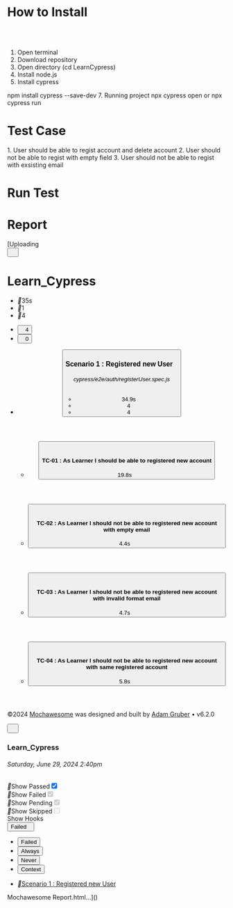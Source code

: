 <h1> How to Install </h1>
<br></br>

1. Open terminal
2. Download repository
3. Open directory (cd LearnCypress)
4. Install node.js
5. Install cypress
   
npm install cypress --save-dev
7. Running project
npx cypress open or npx cypress run

<h1> Test Case </h1>
1. User should be able to regist account and delete account
2. User should not be able to regist with empty field
3. User should not be able to regist with exsisting email

<h1> Run Test </h1>


<h1> Report </h1>
[Uploading<!DOCTYPE html>
<!-- saved from url=(0091)file:///Users/niwinpriskilanapitupulu/Desktop/Learn_Cypress/cypress/reports/html/index.html -->
<html lang="en"><head><meta http-equiv="Content-Type" content="text/html; charset=UTF-8"><meta http-equiv="X-UA-Compatible" content="IE=edge"><meta name="viewport" content="width=device-width, initial-scale=1"><title>Mochawesome Report</title><link rel="stylesheet" href="./Mochawesome Report_files/app.css"></head><body><div id="report"><main><div class="navbar--component---2UCEi z-depth-1" role="navigation"><div class="navbar--report-info-cnt---8y9Bb"><button type="button" class="navbar--menu-button---1ZRpz open-menu"><i class="material-icons"></i></button><h1 class="navbar--report-title---3bXCv" title="Learn_Cypress">Learn_Cypress</h1></div><div class="stats"><div class="quick-summary--cnt---3s38x"><ul class="quick-summary--list---2_80W"><li class="quick-summary--item---bfSQ0 duration" title="Duration"><i class="material-icons quick-summary--icon---TW1oG"></i><span class="">35s</span></li><li class="quick-summary--item---bfSQ0 suites" title="Suites"><i class="material-icons quick-summary--icon---TW1oG"></i>1</li><li class="quick-summary--item---bfSQ0 quick-summary--tests---2nNut" title="Tests"><i class="material-icons quick-summary--icon---TW1oG"></i>4</li></ul><ul class="quick-summary--list---2_80W"><li class="quick-summary--item---bfSQ0 quick-summary--passes---3IjYH" title="Passed"><button type="button"><i class="material-icons quick-summary--icon---TW1oG quick-summary--circle-icon---1HDS7"></i>4</button></li><li class="quick-summary--item---bfSQ0 quick-summary--failures---14s29" title="Failed"><button type="button"><i class="material-icons quick-summary--icon---TW1oG quick-summary--circle-icon---1HDS7"></i>0</button></li></ul></div></div><div class="navbar--pct-bar---3EwW-"><span class="navbar--pct-bar-segment---3T0_o navbar--pass---2oR-w" title="100.00% Passing" style="width: 100%;"></span><span class="navbar--pct-bar-segment---3T0_o navbar--fail---3mN80" title="0.00% Failing" style="width: 0%;"></span></div></div><div id="details" class="details container"><ul class="suite--list---3WtMK suite--list-main---3KCXR"><li id="578c2b2f-fccf-4038-ba2c-43f37fac632d"><section class="suite--component---22Vxk suite--no-suites---2PQFQ has-tests has-passed"><header class="suite--header---TddSn"><button aria-expanded="true" type="button" class="suite--header-btn---25qLz"><h3 class="suite--title---3T6OR"><span>Scenario 1 : Registered new User</span><i class="material-icons md-18 suite--icon---2KPe5"></i></h3><h6 class="suite--filename---1u8oo">cypress/e2e/auth/registerUser.spec.js</h6><ul class="suite-summary--component---cFAkx"><li class="suite-summary--summary-item---JHYFN suite-summary--duration---AzGUQ" title="Duration"><i class="material-icons md-18 suite-summary--icon---3rZ6G"></i><span class="">34.9s</span></li><li class="suite-summary--summary-item---JHYFN suite-summary--tests---3Zhct" title="Tests"><i class="material-icons md-18 suite-summary--icon---3rZ6G"></i>4</li><li class="suite-summary--summary-item---JHYFN suite-summary--passed---24BnC" title="Passed"><i class="material-icons md-18 suite-summary--icon---3rZ6G"></i>4</li></ul></button></header><div class="suite--body---1itCO"><ul class="test--list---24Hjy"><li id="332dcc82-37a3-4e0e-94fb-19fe14325000" class="test--component---1mwsi test--passed---38wAs"><header><button aria-expanded="false" type="button" class="test--header-btn---mI0Oy"><i class="material-icons md-18 test--icon---2jgH_ test--pass---C1Mk7"></i><h4 class="test--title---4c0rg" title="TC-01 : As Learner I should be able to registered new account">TC-01 : As Learner I should be able to registered new account</h4><div class="test--info---1UQNw"><span class="test--duration---2tVp5">19.8s</span><i class="material-icons md-18 test--duration-icon---2KnOU test--slow---MQOnF"></i></div></button></header></li><li id="124f92e3-9071-4e5c-a4de-01b4543b6de1" class="test--component---1mwsi test--passed---38wAs"><header><button aria-expanded="false" type="button" class="test--header-btn---mI0Oy"><i class="material-icons md-18 test--icon---2jgH_ test--pass---C1Mk7"></i><h4 class="test--title---4c0rg" title="TC-02 : As Learner I should not be able to registered new account with empty email">TC-02 : As Learner I should not be able to registered new account with empty email</h4><div class="test--info---1UQNw"><span class="test--duration---2tVp5">4.4s</span><i class="material-icons md-18 test--duration-icon---2KnOU fast"></i></div></button></header></li><li id="91d452d9-a230-4f84-8ad0-a88836a478be" class="test--component---1mwsi test--passed---38wAs"><header><button aria-expanded="false" type="button" class="test--header-btn---mI0Oy"><i class="material-icons md-18 test--icon---2jgH_ test--pass---C1Mk7"></i><h4 class="test--title---4c0rg" title="TC-03 : As Learner I should not be able to registered new account with invalid format email">TC-03 : As Learner I should not be able to registered new account with invalid format email</h4><div class="test--info---1UQNw"><span class="test--duration---2tVp5">4.7s</span><i class="material-icons md-18 test--duration-icon---2KnOU fast"></i></div></button></header></li><li id="20ae5428-523e-4cad-a531-78abda0379ce" class="test--component---1mwsi test--passed---38wAs"><header><button aria-expanded="false" type="button" class="test--header-btn---mI0Oy"><i class="material-icons md-18 test--icon---2jgH_ test--pass---C1Mk7"></i><h4 class="test--title---4c0rg" title="TC-04 : As Learner I should not be able to registered new account with same registered account">TC-04 : As Learner I should not be able to registered new account with same registered account</h4><div class="test--info---1UQNw"><span class="test--duration---2tVp5">5.8s</span><i class="material-icons md-18 test--duration-icon---2KnOU test--medium---5j890"></i></div></button></header></li></ul></div></section></li></ul></div><footer class="footer--component---1WcTR"><div class="container"><p>©2024&nbsp;<a href="http://adamgruber.github.io/mochawesome/" target="_blank" rel="noopener noreferrer">Mochawesome</a>&nbsp;was designed and built by&nbsp;<a href="https://github.com/adamgruber" target="_blank" rel="noopener noreferrer">Adam Gruber</a> • <span>v6.2.0</span></p></div></footer><div class="nav-menu--wrap---39S_b"><div class="nav-menu--overlay---k2Lwz"></div><nav class="nav-menu--menu---lFcsl"><button type="button" class="nav-menu--close-btn---2m7W7"><i class="material-icons"></i></button><div class="nav-menu--section---2z7Dj"><h3 class="title">Learn_Cypress</h3><h6 class="nav-menu--date---3SYOi">Saturday, June 29, 2024 2:40pm</h6></div><div class="nav-menu--section---2z7Dj"><div class="toggle-switch--component---3vjvh nav-menu--control---1JEYH"><i class="material-icons toggle-switch--icon---348nT nav-menu--toggle-icon-passed---132lH"></i><label class="toggle-switch--label---1Lu8U with-icon nav-menu--control-label---3f2XU" for="passed-toggle">Show Passed<input aria-label="Toggle status: on" type="checkbox" id="passed-toggle" class="toggle-switch--toggle-input---3BB7e" checked=""><span class="toggle-switch--toggle---2kPqc"></span></label></div><div class="toggle-switch--component---3vjvh nav-menu--control---1JEYH toggle-switch--disabled---1qDLf"><i class="material-icons toggle-switch--icon---348nT nav-menu--toggle-icon-failed---x-XUB"></i><label class="toggle-switch--label---1Lu8U with-icon nav-menu--control-label---3f2XU" for="failed-toggle">Show Failed<input aria-label="Toggle status: on" type="checkbox" id="failed-toggle" class="toggle-switch--toggle-input---3BB7e" disabled="" checked=""><span class="toggle-switch--toggle---2kPqc"></span></label></div><div class="toggle-switch--component---3vjvh nav-menu--control---1JEYH toggle-switch--disabled---1qDLf"><i class="material-icons toggle-switch--icon---348nT nav-menu--toggle-icon-pending---3ZJAs"></i><label class="toggle-switch--label---1Lu8U with-icon nav-menu--control-label---3f2XU" for="pending-toggle">Show Pending<input aria-label="Toggle status: on" type="checkbox" id="pending-toggle" class="toggle-switch--toggle-input---3BB7e" disabled="" checked=""><span class="toggle-switch--toggle---2kPqc"></span></label></div><div class="toggle-switch--component---3vjvh nav-menu--control---1JEYH toggle-switch--disabled---1qDLf"><i class="material-icons toggle-switch--icon---348nT nav-menu--toggle-icon-skipped---FyedH"></i><label class="toggle-switch--label---1Lu8U with-icon nav-menu--control-label---3f2XU" for="skipped-toggle">Show Skipped<input aria-label="Toggle status: off" type="checkbox" id="skipped-toggle" class="toggle-switch--toggle-input---3BB7e" disabled=""><span class="toggle-switch--toggle---2kPqc"></span></label></div><div class="component nav-menu--control---1JEYH"><span class="label nav-menu--control-label---3f2XU">Show Hooks</span><div class="dropdown--component---21Q9c dropdown-selector--dropdown---AT5ee"><button type="button" class="dropdown--toggle---3gdzr dropdown-selector--toggle---WEnEe">Failed<i class="material-icons md-18 dropdown-selector--toggle-icon---10VKo"></i></button><ul class="dropdown--list---8GPrA dropdown--list-main---3QZnQ dropdown-selector--menu---nW4gv dropdown--align-left---3-3Hu"><li class="list-item item link-item selected dropdown-selector--item-selected---1q-NK"><button type="button" class="dropdown--list-item-link---JRrOY dropdown-selector--item-link---2W1T7">Failed</button></li><li class="list-item item link-item"><button type="button" class="dropdown--list-item-link---JRrOY dropdown-selector--item-link---2W1T7">Always</button></li><li class="list-item item link-item"><button type="button" class="dropdown--list-item-link---JRrOY dropdown-selector--item-link---2W1T7">Never</button></li><li class="list-item item link-item"><button type="button" class="dropdown--list-item-link---JRrOY dropdown-selector--item-link---2W1T7">Context</button></li></ul></div></div></div><div class="nav-menu--section---2z7Dj"><ul class="nav-menu--list---2QMG9 nav-menu--main---jkqJW nav-menu--no-tests---2sRAg"><li class="nav-menu--item---gXWu6 nav-menu--has-tests---1ND4g"><a href="file:///Users/niwinpriskilanapitupulu/Desktop/Learn_Cypress/cypress/reports/html/index.html#578c2b2f-fccf-4038-ba2c-43f37fac632d" class="nav-menu--link---tywPF" tabindex="0"><i class="material-icons md-18 nav-menu--link-icon---1Q2NP nav-menu--pass---1PUeh"></i><span>Scenario 1 : Registered new User</span></a></li></ul></div></nav></div></main></div><script src="./Mochawesome Report_files/app.js"></script></body></html> Mochawesome Report.html…]()

